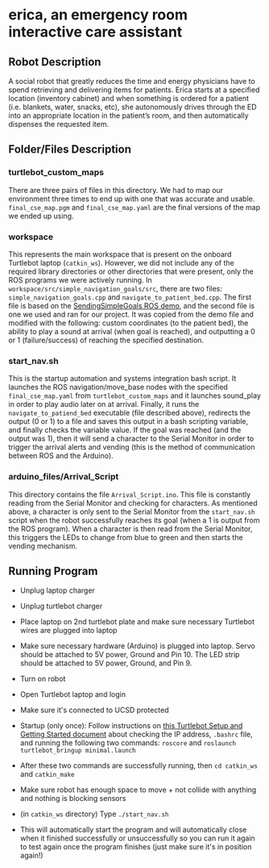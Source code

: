 # erica, an emergency room interactive care assistant

## Robot Description
A social robot that greatly reduces the time and energy physicians have to spend retrieving and delivering items for patients. Erica starts at a specified location (inventory cabinet) and when something is ordered for a patient (i.e. blankets, water, snacks, etc), she autonomously drives through the ED into an appropriate location in the patient’s room, and then automatically dispenses the requested item.

## Folder/Files Description
### turtlebot_custom_maps
There are three pairs of files in this directory. We had to map our environment three times to end up with one that was accurate and usable. `final_cse_map.pgm` and `final_cse_map.yaml` are the final versions of the map we ended up using.

### workspace
This represents the main workspace that is present on the onboard Turtlebot laptop (`catkin_ws`). However, we did not include any of the required library directories or other directories that were present, only the ROS programs we were actively running. In `workspace/src/simple_navigation_goals/src`, there are two files: `simple_navigation_goals.cpp` and `navigate_to_patient_bed.cpp`. The first file is based on the [SendingSimpleGoals ROS demo](http://wiki.ros.org/navigation/Tutorials/SendingSimpleGoals), and the second file is one we used and ran for our project. It was copied from the demo file and modified with the following: custom coordinates (to the patient bed), the ability to play a sound at arrival (when goal is reached), and outputting a 0 or 1 (failure/success) of reaching the specified destination. 

### start_nav.sh
This is the startup automation and systems integration bash script. It launches the ROS navigation/move_base nodes with the specified `final_cse_map.yaml` from `turtlebot_custom_maps` and it launches sound_play in order to play audio later on at arrival. Finally, it runs the `navigate_to_patiend_bed` executable (file described above), redirects the output (0 or 1) to a file and saves this output in a bash scripting variable, and finally checks the variable value. If the goal was reached (and the output was 1), then it will send a character to the Serial Monitor in order to trigger the arrival alerts and vending (this is the method of communication between ROS and the Arduino). 

### arduino_files/Arrival_Script
This directory contains the file `Arrival_Script.ino`. This file is constantly reading from the Serial Monitor and checking for characters. As mentioned above, a character is only sent to the Serial Monitor from the `start_nav.sh` script when the robot successfully reaches its goal (when a 1 is output from the ROS program). When a character is then read from the Serial Monitor, this triggers the LEDs to change from blue to green and then starts the vending mechanism. 


## Running Program
* Unplug laptop charger
* Unplug turtlebot charger
* Place laptop on 2nd turtlebot plate and make sure necessary Turtlebot wires are plugged into laptop 
* Make sure necessary hardware (Arduino) is plugged into laptop. Servo should be attached to 5V power, Ground and Pin 10. The LED strip should be attached to 5V power, Ground, and Pin 9. 
* Turn on robot 
* Open Turtlebot laptop and login
* Make sure it's connected to UCSD protected
* Startup (only once): Follow instructions on [this Turtlebot Setup and Getting Started document](https://drive.google.com/file/d/1cM2zzCN2VDH9mN9XzmuOr9Q5l0cgQ_ZY/view?usp=sharing) about checking the IP address, `.bashrc` file, and running the following two commands: `roscore` and `roslaunch turtlebot_bringup minimal.launch`
* After these two commands are successfully running, then `cd catkin_ws` and `catkin_make`

* Make sure robot has enough space to move + not collide with anything and nothing is blocking sensors
* (in `catkin_ws` directory) Type `./start_nav.sh` 
* This will automatically start the program and will automatically close when it finished successfully or unsuccessfully so you can run it again to test again once the program finishes (just make sure it's in position again!)
